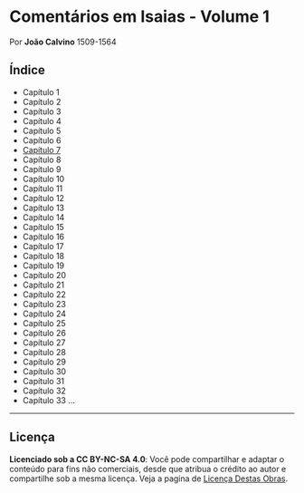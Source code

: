 # Comentários em Isaias - Volume 1
Por **João Calvino** 1509-1564

## Índice

- Capítulo 1 
- Capítulo 2 
- Capítulo 3 
- Capítulo 4 
- Capítulo 5 
- Capítulo 6 
- [Capítulo 7](capitulo7.md) 
- Capítulo 8 
- Capítulo 9 
- Capítulo 10 
- Capítulo 11 
- Capítulo 12 
- Capítulo 13 
- Capítulo 14 
- Capítulo 15 
- Capítulo 16 
- Capítulo 17 
- Capítulo 18 
- Capítulo 19 
- Capítulo 20 
- Capítulo 21 
- Capítulo 22 
- Capítulo 23 
- Capítulo 24 
- Capítulo 25 
- Capítulo 26 
- Capítulo 27 
- Capítulo 28 
- Capítulo 29 
- Capítulo 30 
- Capítulo 31 
- Capítulo 32 
- Capítulo 33 
 ... 

---

## Licença
**Licenciado sob a CC BY-NC-SA 4.0**: Você pode compartilhar e adaptar o conteúdo para fins não comerciais, desde que atribua o crédito ao autor e compartilhe sob a mesma licença. Veja a pagina de [Licença Destas Obras](LICENÇA.md).